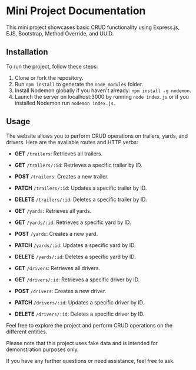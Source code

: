 # Mini Project Documentation

This mini project showcases basic CRUD functionality using Express.js, EJS, Bootstrap, Method Override, and UUID.

## Installation

To run the project, follow these steps:

1. Clone or fork the repository.
2. Run `npm install` to generate the `node_modules` folder.
3. Install Nodemon globally if you haven't already: `npm install -g nodemon`.
4. Launch the server on localhost:3000 by running `node index.js` or if you installed Nodemon run `nodemon index.js`.

## Usage

The website allows you to perform CRUD operations on trailers, yards, and drivers. Here are the available routes and HTTP verbs:

- **GET** `/trailers`: Retrieves all trailers.
- **GET** `/trailers/:id`: Retrieves a specific trailer by ID.
- **POST** `/trailers`: Creates a new trailer.
- **PATCH** `/trailers/:id`: Updates a specific trailer by ID.
- **DELETE** `/trailers/:id`: Deletes a specific trailer by ID.

- **GET** `/yards`: Retrieves all yards.
- **GET** `/yards/:id`: Retrieves a specific yard by ID.
- **POST** `/yards`: Creates a new yard.
- **PATCH** `/yards/:id`: Updates a specific yard by ID.
- **DELETE** `/yards/:id`: Deletes a specific yard by ID.

- **GET** `/drivers`: Retrieves all drivers.
- **GET** `/drivers/:id`: Retrieves a specific driver by ID.
- **POST** `/drivers`: Creates a new driver.
- **PATCH** `/drivers/:id`: Updates a specific driver by ID.
- **DELETE** `/drivers/:id`: Deletes a specific driver by ID.

Feel free to explore the project and perform CRUD operations on the different entities.

Please note that this project uses fake data and is intended for demonstration purposes only.

If you have any further questions or need assistance, feel free to ask.